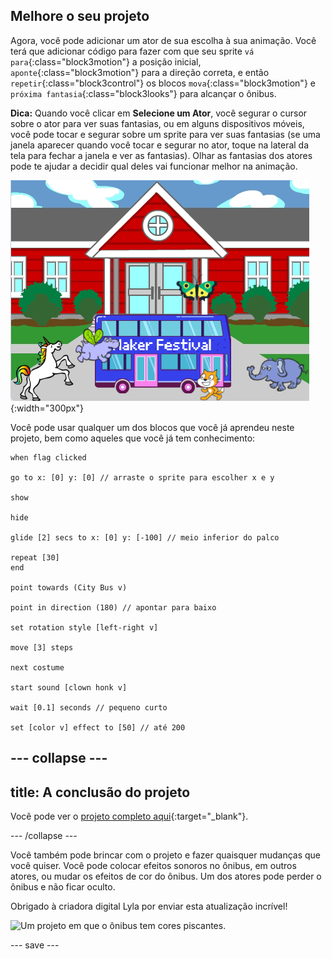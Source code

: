 ## Melhore o seu projeto

Agora, você pode adicionar um ator de sua escolha à sua animação. Você terá que adicionar código para fazer com que seu sprite `vá para`{:class="block3motion"} a posição inicial, `aponte`{:class="block3motion"} para a direção correta, e então `repetir`{:class="block3control"} os blocos `mova`{:class="block3motion"} e `próxima fantasia`{:class="block3looks"} para alcançar o ônibus.

**Dica:** Quando você clicar em **Selecione um Ator**, você segurar o cursor sobre o ator para ver suas fantasias, ou em alguns dispositivos móveis, você pode tocar e segurar sobre um sprite para ver suas fantasias (se uma janela aparecer quando você tocar e segurar no ator, toque na lateral da tela para fechar a janela e ver as fantasias). Olhar as fantasias dos atores pode te ajudar a decidir qual deles vai funcionar melhor na animação.

![Outros atores se aproximando de um ônibus com o texto "Maker Festival".](images/bus-upgrade.png){:width="300px"}

Você pode usar qualquer um dos blocos que você já aprendeu neste projeto, bem como aqueles que você já tem conhecimento:

```blocks3
when flag clicked

go to x: [0] y: [0] // arraste o sprite para escolher x e y

show

hide

glide [2] secs to x: [0] y: [-100] // meio inferior do palco

repeat [30]
end

point towards (City Bus v)

point in direction (180) // apontar para baixo

set rotation style [left-right v]

move [3] steps

next costume

start sound [clown honk v]

wait [0.1] seconds // pequeno curto

set [color v] effect to [50] // até 200
```

--- collapse ---
---
title: A conclusão do projeto
---

Você pode ver o [projeto completo aqui](https://scratch.mit.edu/projects/607395913/){:target="_blank"}.

--- /collapse ---

Você também pode brincar com o projeto e fazer quaisquer mudanças que você quiser. Você pode colocar efeitos sonoros no ônibus, em outros atores, ou mudar os efeitos de cor do ônibus. Um dos atores pode perder o ônibus e não ficar oculto.

Obrigado à criadora digital Lyla por enviar esta atualização incrível!

![Um projeto em que o ônibus tem cores piscantes.](images/Lyla-bus.gif)

--- save ---
